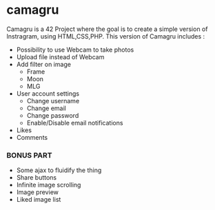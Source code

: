 # camagru
Camagru is a 42 Project where the goal is to create a simple version of Instragram, using HTML,CSS,PHP.
This version of Camagru includes :
* Possibility to use Webcam to take photos
* Upload file instead of Webcam
* Add filter on image
	* Frame
	* Moon
	* MLG
* User account settings
	* Change username
	* Change email
	* Change password
	* Enable/Disable email notifications
* Likes
* Comments
### BONUS PART
* Some ajax to fluidify the thing
* Share buttons
* Infinite image scrolling
* Image preview
* Liked image list